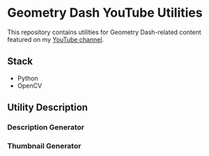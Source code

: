 # Geometry Dash YouTube Utilities

This repository contains utilities for Geometry Dash-related content featured on my [YouTube channel](https://www.youtube.com/@Faecis).

## Stack

* Python
* OpenCV

## Utility Description

### Description Generator

### Thumbnail Generator
